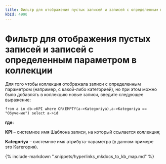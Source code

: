 ```yaml
---
title: Фильтр для отображения пустых записей и записей с определенным параметром в коллекции
kbId: 4990
---
```


# Фильтр для отображения пустых записей и записей с определенным параметром в коллекции

Для того чтобы коллекция отображала записи с определенным параметром (например, с какой-либо категорией), но при этом можно было добавлять в коллекцию новые записи, введите следующее выражение:

```
from a in db->KPI where OR(EMPTY(a->Kategoriya),a->Kategoriya == "Обучение") select a->id
```

**где:**

**KPI** – системное имя Шаблона записи, на который ссылается коллекция;

**Kategoriya** – системное имя атрибута-параметра (в данном примере это Категория).

{% include-markdown ".snippets/hyperlinks_mkdocs_to_kb_map.md" %}
